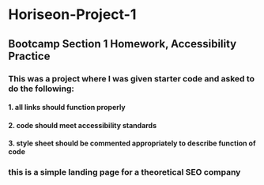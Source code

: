 # Horiseon-Project-1

## Bootcamp Section 1 Homework, Accessibility Practice

### This was a project where I was given starter code and asked to do the following:

#### 1. all links should function properly
#### 2. code should meet accessibility standards
#### 3. style sheet should be commented appropriately to describe function of code

### this is a simple landing page for a theoretical SEO company

